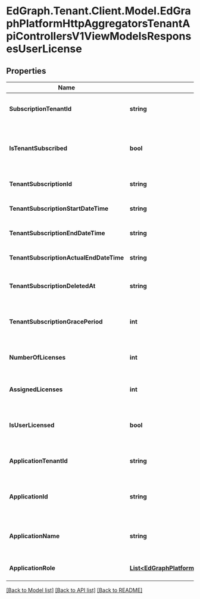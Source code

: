 # EdGraph.Tenant.Client.Model.EdGraphPlatformHttpAggregatorsTenantApiControllersV1ViewModelsResponsesUserLicense

## Properties

Name | Type | Description | Notes
------------ | ------------- | ------------- | -------------
**SubscriptionTenantId** | **string** | The Tenant Id the subscription belongs to | [optional] 
**IsTenantSubscribed** | **bool** | The Tenant has a subscription license for this application | [optional] 
**TenantSubscriptionId** | **string** | The Tenant subscription Id | [optional] 
**TenantSubscriptionStartDateTime** | **string** | The Tenant subscription start date | [optional] 
**TenantSubscriptionEndDateTime** | **string** | The Tenant subscription end date | [optional] 
**TenantSubscriptionActualEndDateTime** | **string** | The Tenant subscription end date | [optional] 
**TenantSubscriptionDeletedAt** | **string** | The Tenant subscription deleted date | [optional] 
**TenantSubscriptionGracePeriod** | **int** | The Tenant subscription grace period value | [optional] 
**NumberOfLicenses** | **int** | The Tenant&#39;s number of licenses | [optional] 
**AssignedLicenses** | **int** | The Tenant&#39;s assigned of licenses | [optional] 
**IsUserLicensed** | **bool** | The user is assigned license for this application | [optional] 
**ApplicationTenantId** | **string** | The Tenant this application belongs to | [optional] 
**ApplicationId** | **string** | The application Id of the application for license | [optional] 
**ApplicationName** | **string** | The application Name of the application for license | [optional] 
**ApplicationRole** | [**List&lt;EdGraphPlatformHttpAggregatorsTenantApiControllersV1ViewModelsResponsesApplicationRole&gt;**](EdGraphPlatformHttpAggregatorsTenantApiControllersV1ViewModelsResponsesApplicationRole.md) | Application role for this user. | [optional] 

[[Back to Model list]](../README.md#documentation-for-models) [[Back to API list]](../README.md#documentation-for-api-endpoints) [[Back to README]](../README.md)

